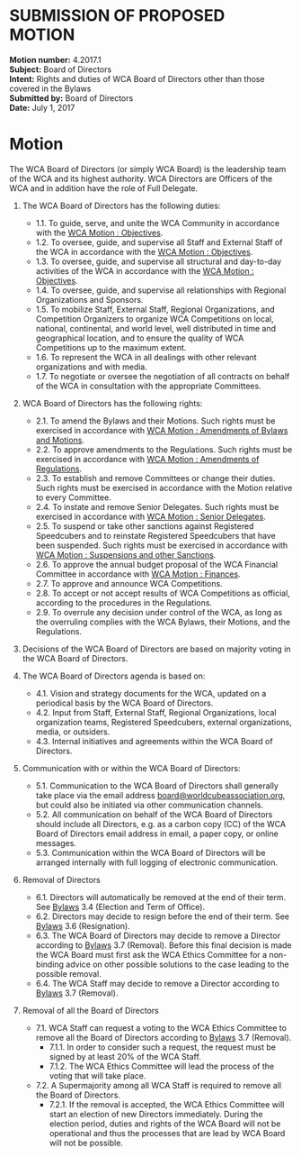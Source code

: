 # SUBMISSION OF PROPOSED MOTION

**Motion number:** 4.2017.1  
**Subject:** Board of Directors  
**Intent:** Rights and duties of WCA Board of Directors other than those covered in the Bylaws  
**Submitted by:** Board of Directors  
**Date:** July 1, 2017  

# Motion

The WCA Board of Directors (or simply WCA Board) is the leadership team of the WCA and its highest authority. WCA Directors are Officers of the WCA and in addition have the role of Full Delegate.

1. The WCA Board of Directors has the following duties:
   - 1.1. To guide, serve, and unite the WCA Community in accordance with the [WCA Motion : Objectives](./3-Objectives.md).
   - 1.2. To oversee, guide, and supervise all Staff and External Staff of the WCA in accordance with the [WCA Motion : Objectives](./3-Objectives.md).
   - 1.3. To oversee, guide, and supervise all structural and day-to-day activities of the WCA in accordance with the [WCA Motion : Objectives](./3-Objectives.md).
   - 1.4. To oversee, guide, and supervise all relationships with Regional Organizations and Sponsors.
   - 1.5. To mobilize Staff, External Staff, Regional Organizations, and Competition Organizers to organize WCA Competitions on local, national, continental, and world level, well distributed in time and geographical location, and to ensure the quality of WCA Competitions up to the maximum extent.
   - 1.6. To represent the WCA in all dealings with other relevant organizations and with media.
   - 1.7. To negotiate or oversee the negotiation of all contracts on behalf of the WCA in consultation with the appropriate Committees.

2. WCA Board of Directors has the following rights:
   - 2.1. To amend the Bylaws and their Motions. Such rights must be exercised in accordance with [WCA Motion : Amendments of Bylaws and Motions](./13-Amendments_of_Bylaws_and_Motions.md).
   - 2.2. To approve amendments to the Regulations. Such rights must be exercised in accordance with [WCA Motion : Amendments of Regulations](./14-Amendments_of_Regulations.md).
   - 2.3. To establish and remove Committees or change their duties. Such rights must be exercised in accordance with the Motion relative to every Committee.
   - 2.4. To instate and remove Senior Delegates. Such rights must be exercised in accordance with [WCA Motion : Senior Delegates](./9-Senior_Delegates.md).
   - 2.5. To suspend or take other sanctions against Registered Speedcubers and to reinstate Registered Speedcubers that have been suspended. Such rights must be exercised in accordance with [WCA Motion : Suspensions and other Sanctions](./15-Suspensions_and_other_Sanctions.md).
   - 2.6. To approve the annual budget proposal of the WCA Financial Committee in accordance with [WCA Motion : Finances](./11-Finances.md).
   - 2.7. To approve and announce WCA Competitions.
   - 2.8. To accept or not accept results of WCA Competitions as official, according to the procedures in the Regulations.
   - 2.9. To overrule any decision under control of the WCA, as long as the overruling complies with the WCA Bylaws, their Motions, and the Regulations.

3. Decisions of the WCA Board of Directors are based on majority voting in the WCA Board of Directors.

4. The WCA Board of Directors agenda is based on:
   - 4.1. Vision and strategy documents for the WCA, updated on a periodical basis by the WCA Board of Directors.
   - 4.2. Input from Staff, External Staff, Regional Organizations, local organization teams, Registered Speedcubers, external organizations, media, or outsiders.
   - 4.3. Internal initiatives and agreements within the WCA Board of Directors.

5. Communication with or within the WCA Board of Directors:
   - 5.1. Communication to the WCA Board of Directors shall generally take place via the email address [board@worldcubeassociation.org](mailto:board@worldcubeassociation.org), but could also be initiated via other communication channels.
   - 5.2. All communication on behalf of the WCA Board of Directors should include all Directors, e.g. as a carbon copy (CC) of the WCA Board of Directors email address in email, a paper copy, or online messages.
   - 5.3. Communication within the WCA Board of Directors will be arranged internally with full logging of electronic communication.

6. Removal of Directors
   - 6.1. Directors will automatically be removed at the end of their term. See [Bylaws](../wca-bylaws.md) 3.4 (Election and Term of Office).
   - 6.2. Directors may decide to resign before the end of their term. See [Bylaws](../wca-bylaws.md) 3.6 (Resignation).
   - 6.3. The WCA Board of Directors may decide to remove a Director according to [Bylaws](../wca-bylaws.md) 3.7 (Removal). Before this final decision is made the WCA Board must first ask the WCA Ethics Committee for a non-binding advice on other possible solutions to the case leading to the possible removal.
   - 6.4. The WCA Staff may decide to remove a Director according to [Bylaws](../wca-bylaws.md) 3.7 (Removal).

7. Removal of all the Board of Directors
   - 7.1. WCA Staff can request a voting to the WCA Ethics Committee to remove all the Board of Directors according to [Bylaws](../wca-bylaws.md) 3.7 (Removal).
      - 7.1.1. In order to consider such a request, the request must be signed by at least 20% of the WCA Staff.
      - 7.1.2. The WCA Ethics Committee will lead the process of the voting that will take place.
   - 7.2. A Supermajority among all WCA Staff is required to remove all the Board of Directors.
      - 7.2.1. If the removal is accepted, the WCA Ethics Committee will start an election of new Directors immediately. During the election period, duties and rights of the WCA Board will not be operational and thus the processes that are lead by WCA Board will not be possible.
